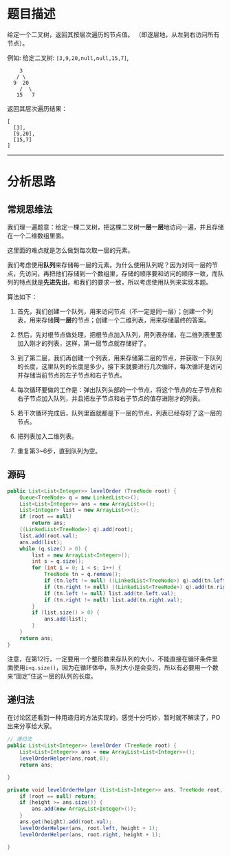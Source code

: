 # 题目描述

给定一个二叉树，返回其按层次遍历的节点值。 （即逐层地，从左到右访问所有节点）。

例如:
 给定二叉树: `[3,9,20,null,null,15,7]`,

```
    3
   / \
  9  20
    /  \
   15   7
```

返回其层次遍历结果：

```
[
  [3],
  [9,20],
  [15,7]
]
```

---

# 分析思路

## 常规思维法

我们理一遍题意：给定一棵二叉树，把这棵二叉树**一层一层**地访问一遍，并且存储在一个二维数组里面。

这里面的难点就是怎么做到每次取一层的元素。

我们考虑使用**队列**来存储每一层的元素。为什么使用队列呢？因为对同一层的节点，先访问，再把他们存储到一个数组里，存储的顺序要和访问的顺序一致，而队列的特点就是**先进先出**，和我们的要求一致，所以考虑使用队列来实现本题。

算法如下：

1. 首先，我们创建一个队列，用来访问节点（不一定是同一层）；创建一个列表，用来存储**同一层**的节点；创建一个二维列表，用来存储最终的答案。

2. 然后，先对根节点做处理，把根节点加入队列，用列表存储，在二维列表里面加入刚才的列表，这样，第一层节点就存储好了。

3. 到了第二层，我们再创建一个列表，用来存储第二层的节点，并获取一下队列的长度，这里队列的长度是多少，接下来就要进行几次循环，每次循环是访问并存储当前节点的左子节点和右子节点。
4. 每次循环要做的工作是：弹出队列头部的一个节点，将这个节点的左子节点和右子节点加入队列，并且把左子节点和右子节点的值存进刚才的列表。
5. 若干次循环完成后，队列里面就都是下一层的节点，列表已经存好了这一层的节点。
6. 把列表加入二维列表。
7. 重复第3~6步，直到队列为空。

## 源码

```java
public List<List<Integer>> levelOrder (TreeNode root) {
    Queue<TreeNode> q = new LinkedList<>();
    List<List<Integer>> ans = new ArrayList<>();
    List<Integer> list = new ArrayList<>();
    if (root == null)
        return ans;
    ((LinkedList<TreeNode>) q).add(root);
    list.add(root.val);
    ans.add(list);
    while (q.size() > 0) {
        list = new ArrayList<Integer>();
        int s = q.size();
        for (int i = 0; i < s; i++) {
            TreeNode tn = q.remove();
            if (tn.left != null) ((LinkedList<TreeNode>) q).add(tn.left);
            if (tn.right != null) ((LinkedList<TreeNode>) q).add(tn.right);
            if (tn.left != null) list.add(tn.left.val);
            if (tn.right != null) list.add(tn.right.val);
        }
        if (list.size() > 0) {
            ans.add(list);
        }
    }
    return ans;
}
```

注意，在第12行，一定要用一个整形数来存队列的大小，不能直接在循环条件里面使用`i<q.size()`，因为在循环体中，队列大小是会变的，所以有必要用一个数来“固定”住这一层的队列的长度。

## 递归法

在讨论区还看到一种用递归的方法实现的，感觉十分巧妙，暂时就不解读了，PO出来分享给大家。

```java
// 递归法
public List<List<Integer>> levelOrder (TreeNode root) {
    List<List<Integer>> ans = new ArrayList<List<Integer>>();
    levelOrderHelper(ans,root,0);
    return ans;

}

private void levelOrderHelper (List<List<Integer>> ans, TreeNode root, int height) {
    if (root == null) return;
    if (height >= ans.size()) {
        ans.add(new ArrayList<Integer>());
    }
    ans.get(height).add(root.val);
    levelOrderHelper(ans, root.left, height + 1);
    levelOrderHelper(ans, root.right, height + 1);

}
```

